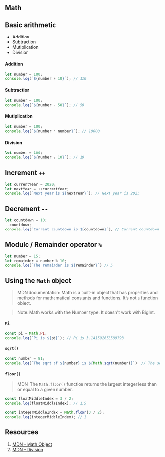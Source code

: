 ## Math 


## Basic arithmetic 

* Addition 
* Subtraction 
* Mutiplication 
* Division 

#### Addition 

```javascript 
let number = 100; 
console.log(`${number + 10}`); // 110 
```

#### Subtraction 

```javascript 
let number = 100; 
console.log(`${number - 50}`); // 50 
```

#### Mutiplication 

```javascript 
let number = 100; 
console.log(`${number * number}`); // 10000 
```

#### Division 

```javascript 
let number = 100; 
console.log(`${number / 10}`); // 10 
```

## Increment `++`

```javascript 
let currentYear = 2020; 
let nextYear = ++currentYear; 
console.log(`Next year is ${nextYear}`); // Next year is 2021
```

## Decrement `--`

```javascript 
let countdown = 10; 
--countdown; 
console.log(`Current countdown is ${countdown}`); // Current countdown is 9
```

## Modulo / Remainder operator `%`

```javascript 
let number = 15; 
let remainder = number % 10; 
console.log(`The remainder is ${remainder}`) // 5
```

## Using the `Math` object

> MDN documentation: Math is a built-in object that has properties and methods for mathematical constants and functions. It’s not a function object.

> Note: Math works with the Number type. It doesn't work with BigInt.

#### `Pi`
```javascript 
const pi = Math.PI; 
console.log(`Pi is ${pi}`); // Pi is 3.141592653589793
```

#### `sqrt()`
```javascript 
const number = 81; 
console.log(`The sqrt of ${number} is ${Math.sqrt(number)}`); // The sqrt of 81 is 9
```

#### `floor()`

> MDN: The `Math.floor()` function returns the largest integer less than or equal to a given number.

```javascript 
const floatMiddleIndex = 3 / 2;
console.log(floatMiddleIndex); // 1.5

const integerMiddleIndex = Math.floor(3 / 2); 
console.log(integerMiddleIndex); // 1
```

## Resources 

1. [MDN - Math Object](https://developer.mozilla.org/en-US/docs/Web/JavaScript/Reference/Global_Objects/Math)
1. [MDN - Division](https://developer.mozilla.org/en-US/docs/Web/JavaScript/Reference/Operators/Division)
